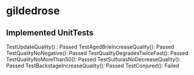 # gildedrose
Implemented UnitTests
---------------------------

TestUpdateQuality() : Passed
TestAgedBrieIncreaseQuality(): Passed
TestQualityNoNegative(): Passed
TestQualityDegradesTwiceFast(): Passed
TestQualityNoMoreThan50(): Passed
TestSulfurasNoDecreaseQuality(): Passed
TestBackstageIncreaseQuality(): Passed
TestConjured(): Failed




